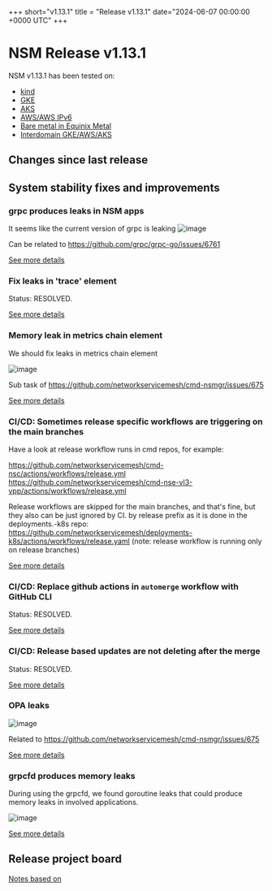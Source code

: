 
+++
short="v1.13.1"
title = "Release v1.13.1"
date="2024-06-07 00:00:00 +0000 UTC"
+++


# NSM Release v1.13.1 



NSM v1.13.1 has been tested on:
- [kind](https://github.com/networkservicemesh/integration-k8s-kind/actions?query=branch%3Arelease%2Fv1.13.1+)
- [GKE](https://github.com/networkservicemesh/integration-k8s-gke/actions?query=branch%3Arelease%2Fv1.13.1+)
- [AKS](https://github.com/networkservicemesh/integration-k8s-aks/actions?query=branch%3Arelease%2Fv1.13.1+)
- [AWS/AWS IPv6](https://github.com/networkservicemesh/integration-k8s-aws/actions?query=branch%3Arelease%2Fv1.13.1+)
- [Bare metal in Equinix Metal](https://github.com/networkservicemesh/integration-k8s-packet/actions?query=branch%3Arelease%2Fv1.13.1+)
- [Interdomain GKE/AWS/AKS](https://github.com/networkservicemesh/integration-interdomain-k8s/actions?query=branch%3Arelease%2Fv1.13.1+)


## Changes since last release



## System stability fixes and improvements



### grpc produces leaks in NSM apps

It seems like the current version of grpc is leaking
![image](https://github.com/networkservicemesh/sdk/assets/49399980/7e3c75c6-9995-4cab-a837-a748e35e4c02)


Can be related to https://github.com/grpc/grpc-go/issues/6761

[See more details](https://github.com/networkservicemesh/sdk/issues/1619)


### Fix leaks in 'trace' element

Status: RESOLVED.

[See more details](https://github.com/networkservicemesh/sdk/issues/1635)


### Memory leak in metrics chain element



We should fix leaks in metrics chain element 

![image](https://github.com/networkservicemesh/sdk/assets/49399980/4e805d41-fbb6-459a-ab87-8011be1fb474)



Sub task of https://github.com/networkservicemesh/cmd-nsmgr/issues/675

[See more details](https://github.com/networkservicemesh/sdk/issues/1620)


### CI/CD: Sometimes release specific workflows are triggering on the main branches



Have a look at release workflow runs in cmd repos, for example:

https://github.com/networkservicemesh/cmd-nsc/actions/workflows/release.yml
https://github.com/networkservicemesh/cmd-nse-vl3-vpp/actions/workflows/release.yml

Release workflows are skipped for the main branches, and that's fine, but they also can be just ignored by CI. by release prefix as it is done in the deployments.-k8s repo: https://github.com/networkservicemesh/deployments-k8s/actions/workflows/release.yaml (note: release workflow is running only on release branches)

[See more details](https://github.com/networkservicemesh/.github/issues/67)


### CI/CD: Replace github actions in `automerge` workflow with GitHub CLI

Status: RESOLVED.

[See more details](https://github.com/networkservicemesh/.github/issues/71)


### CI/CD: Release based updates are not deleting after the merge

Status: RESOLVED.

[See more details](https://github.com/networkservicemesh/deployments-k8s/issues/11430)


### OPA leaks 




![image](https://github.com/networkservicemesh/sdk/assets/49399980/bf873c22-1a1b-468e-8368-5fb38fd0c229)


Related to https://github.com/networkservicemesh/cmd-nsmgr/issues/675

[See more details](https://github.com/networkservicemesh/sdk/issues/1622)


### grpcfd produces memory leaks

During using the grpcfd, we found goroutine leaks that could produce memory leaks in involved applications.

![image](https://github.com/edwarnicke/grpcfd/assets/49399980/db6751f8-f467-4b44-bbb5-e435f53ce885)

[See more details](https://github.com/edwarnicke/grpcfd/issues/25)



## Release project board

[Notes based on](https://github.com/orgs/networkservicemesh/projects/45)
